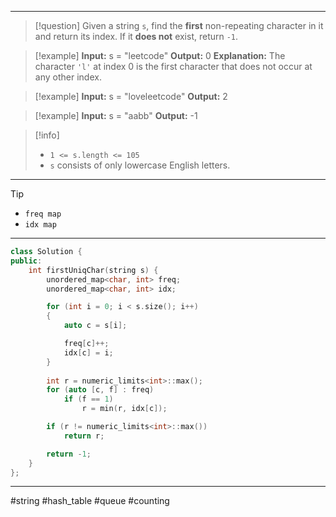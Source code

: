 ___

> [!question] 
> Given a string `s`, find the **first** non-repeating character in it and return its index. If it **does not** exist, return `-1`. 

> [!example] 
> **Input:** s = "leetcode"
**Output:** 0
**Explanation:**
The character `'l'` at index 0 is the first character that does not occur at any other index. 

> [!example] 
> **Input:** s = "loveleetcode"
**Output:** 2 

> [!example] 
> **Input:** s = "aabb"
**Output:** -1 

> [!info] 
> - `1 <= s.length <= 105`
> - `s` consists of only lowercase English letters. 

___

> [!tip] 
> - `freq map`
> - `idx map`

___

```cpp
class Solution {
public:
    int firstUniqChar(string s) {
        unordered_map<char, int> freq;
        unordered_map<char, int> idx;

        for (int i = 0; i < s.size(); i++)
        {
            auto c = s[i];

            freq[c]++;
            idx[c] = i;
        }
        
        int r = numeric_limits<int>::max();
        for (auto [c, f] : freq)
            if (f == 1)
                r = min(r, idx[c]);

        if (r != numeric_limits<int>::max())
            return r;

        return -1;
    }
};
```

___

#string #hash_table #queue #counting 